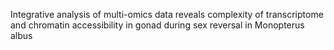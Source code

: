 Integrative analysis of multi-omics data reveals complexity of transcriptome and chromatin accessibility in gonad during sex reversal in Monopterus albus
